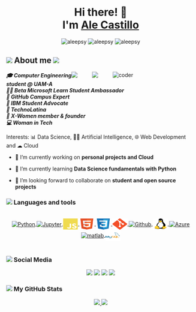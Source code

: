 <h1 align="center">Hi there! 👋<br> I'm  <a href="https://www.linkedin.com/in/apcastillo/">Ale Castillo</a></h1>

<div align="center">
  <p align="center" href="https://github.com/aleepsy"> 
    <img src="https://komarev.com/ghpvc/?username=aleepsy&label=Profile%20views&color=0e75b6&style=flat&color=yellow" alt="aleepsy"/> 
    <img src="https://img.shields.io/github/followers/aleepsy.svg?style=flat&logo=github&label=Follow&maxAge=2592000&color=green" alt="aleepsy"/> 
    <img src="https://img.shields.io/twitter/follow/_aleepsy?color=purple&label=Follow&logo=twitter&style=flat" alt="aleepsy"/>   
  </p>
</div>
  

<div>
  <h2> <img src="https://c.tenor.com/haVBfrXsQ6MAAAAi/star-super-mario.gif" width=20px/> About me <img src="https://c.tenor.com/haVBfrXsQ6MAAAAi/star-super-mario.gif" width=20px/> </h2>
  <img align="right" width=220px alt="coder" src="https://c.tenor.com/ARV_14hrkB4AAAAi/diegodrawsart-women-and-girls-in-science.gif"/>
  <img src="https://education.github.com/assets/next/campus-experts/ce-flag-59b436097e6168e12b543fec9e936037ff777d1c0160fa4b07cd7394d8779418.png" width=55px align="right"/>
  <img src="https://media4.giphy.com/media/LrMBxuVKqDHCOJ79fP/giphy.gif?cid=ecf05e47wjry0t76ho0lwpqqrmgxjbigsfbv95j8um8hsvhw&rid=giphy.gif&ct=s" width=55px align="right"/>
  
  <p align="left"><i><b>
  🎓 Computer Engineering student @ UAM-A<br>
  👨‍🎓 Beta Microsoft Learn Student Ambassador<br>
  🚩 GitHub Campus Expert<br>
  🔰 IBM Student Advocate<br>
  🌠 TechnoLatina<br>
  👾 X-Women member & founder<br>
  💻 Woman in Tech
  </i></b></p>

  <p>Interests: 📊 Data Science, 🧠🤖 Artificial Intelligence, 🌐 Web Development and ☁ Cloud
  </p>

- 🔭 I’m currently working on **personal projects and Cloud**

- 🌱 I’m currently learning **Data Science fundamentals with Python**

- 👯 I’m looking forward to collaborate on **student and open source projects**
</div>
 
<h3><img src="https://c.tenor.com/9LLhY-WtfbcAAAAi/afas-software-afas.gif" width=20px/> Languages and tools </h3>
<div align="center" valign="top"><br>
  <a href="https://www.python.org/" target="_blank" rel="noreferrer">
    <img align="center" alt="Python" height="30" width="40" src="https://cdn.jsdelivr.net/gh/devicons/devicon/icons/python/python-original.svg">
  </a>

  <a href="https://jupyter.org/" target="_blank" rel="noreferrer">
    <img align="center" alt="Jupyter" width="40" height="30" src="https://cdn.jsdelivr.net/gh/devicons/devicon/icons/jupyter/jupyter-original-wordmark.svg" />
  </a>

  <a href="https://www.javascript.com/" target="_blank" rel="noreferrer">
    <img align="center" alt="JavaScript" height="30" width="40" src="https://raw.githubusercontent.com/devicons/devicon/master/icons/javascript/javascript-plain.svg">
  </a>

  <a href="https://www.w3.org/html/" target="_blank" rel="noreferrer">
    <img align="center" alt="HTML" height="30" width="40" src="https://raw.githubusercontent.com/devicons/devicon/master/icons/html5/html5-original.svg">
  </a>
  <a href="https://www.w3schools.com/css/" target="_blank" rel="noreferrer">
    <img align="center" alt="CSS" height="30" width="40" src="https://raw.githubusercontent.com/devicons/devicon/master/icons/css3/css3-original.svg">
  </a>
 
  <a href="https://git-scm.com/" target="_blank" rel="noreferrer">
    <img align="center" alt="Git" height="30" width="40" src="https://raw.githubusercontent.com/devicons/devicon/master/icons/git/git-original.svg">
  </a>
  <a href="https://github.com/" target="_blank" rel="noreferrer">
    <img align="center" alt="Github" height="35" width="35" src="https://cdn.iconscout.com/icon/free/png-512/github-153-675523.png">
  </a>

  <a href="https://www.linuxfoundation.org/" target="_blank" rel="noreferrer">
  <img align="center" alt="linux" height="30" width="40" src="https://raw.githubusercontent.com/devicons/devicon/master/icons/linux/linux-original.svg">
  </a>

  <a href="https://azure.microsoft.com/en-in/" target="_blank" rel="noreferrer">
    <img align="center" alt="Azure" width="40" height="30" src="https://cdn.jsdelivr.net/gh/devicons/devicon/icons/azure/azure-original.svg" />
  </a>

  <a href="https://www.mathworks.com/" target="_blank" rel="noreferrer">
  <img align="center" src="https://upload.wikimedia.org/wikipedia/commons/2/21/Matlab_Logo.png" alt="matlab" width="40" height="30" /> </a> 
  
  <a href="https://www.mysql.com/" target="_blank" rel="noreferrer"> 
  <img align="center"src="https://raw.githubusercontent.com/devicons/devicon/master/icons/mysql/mysql-original-wordmark.svg" alt="mysql" width="40" height="30"/> 
  </a>

</div><br>

<h3> <img src="https://c.tenor.com/5vQNTMmQY4YAAAAC/smms-social-media-makes-sense.gif" width=20px/> Social Media </h3>
</div>

<div align="center">
  <a href="https://www.instagram.com/_aleepsy/" target="_blank"><img src="https://img.shields.io/badge/-Instagram-%23E4405F?style=for-the-badge&logo=instagram&logoColor=white" target="_blank"></a>
  <a href="https://www.linkedin.com/in/apcastillo/" target="_blank"><img src="https://img.shields.io/badge/-LinkedIn-%230077B5?style=for-the-badge&logo=linkedin&logoColor=white" target="_blank"></a> 
  <a href="mailto:apcastillo94@gmail.com"><img src="https://img.shields.io/badge/-Gmail-%23333?style=for-the-badge&logo=gmail&logoColor=white&color=red" target="_blank"></a>
  <a href="https://twitter.com/_aleepsy"><img src="https://img.shields.io/badge/-Twitter-%1DA1F2?style=for-the-badge&logo=twitter&logoColor=white&color=1DA1F2" target="_blank"></a>
</div>

<h3> <img src="https://c.tenor.com/em5yqdp6aqUAAAAC/statistics.gif" width=15px/> My GitHub Stats </h3>

<div align ="center">
  <a href="https://github.com/aleepsy">
    <img height="150em" src="https://github-readme-stats.vercel.app/api?username=aleepsy&count_private=true&include_all_commits=true&show_icons=true&theme=dark&hide_border=false&show_owner=true%22"/>
    <img height="150em" src="https://github-readme-stats.vercel.app/api/top-langs/?username=aleepsy&theme=dark&hide_border=false&&layout=compact"/>
  </a>
</div>


